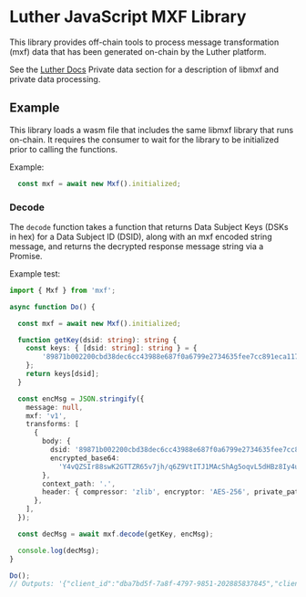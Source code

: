 # Luther JavaScript MXF Library

This library provides off-chain tools to process message transformation (mxf)
data that has been generated on-chain by the Luther platform.

See the [Luther Docs](https://docs.luthersystems.com/luther/platform/substrate)
Private data section for a description of libmxf and private data processing.

## Example

This library loads a wasm file that includes the same libmxf library that runs
on-chain. It requires the consumer to wait for the library to be initialized
prior to calling the functions.

Example:
```ts
  const mxf = await new Mxf().initialized;
```

### Decode

The `decode` function takes a function that returns Data Subject Keys (DSKs in
hex) for a Data Subject ID (DSID), along with an mxf encoded string message, and
returns the decrypted response message string via a Promise.

Example test:

```ts
import { Mxf } from 'mxf';

async function Do() {

  const mxf = await new Mxf().initialized;

  function getKey(dsid: string): string {
    const keys: { [dsid: string]: string } = {
        '89871b002200cbd38dec6cc43988e687f0a6799e2734635fee7cc891eca1170d-1': '22c20ac7e93194e19661cb55fc3633bbfd1a44c82d852fc8ee5e160aaba7c9a0',
    };
    return keys[dsid];
  }

  const encMsg = JSON.stringify({
    message: null,
    mxf: 'v1',
    transforms: [
      {
        body: {
          dsid: '89871b002200cbd38dec6cc43988e687f0a6799e2734635fee7cc891eca1170d-1',
          encrypted_base64:
            'Y4vQZSIr88swK2GTTZR65v7jh/q6Z9VtITJ1MAcShAg5oqvL5dHBz8Iy4u+I7D8rHJHTiGY9MyQnJGQC6OE6WPkA0UQJAuEIyWnrnBCagMBnNG0qFfcmQ2/GdY7sI3oWTATA5La2KkYd662y2n1Jig9R7QKeOo8d0ANnKqyn2qsfBOXV6qnvAWvbOTOsxnMYrZ/VpQC6F+w=',
        },
        context_path: '.',
        header: { compressor: 'zlib', encryptor: 'AES-256', private_paths: ['.'], profile_paths: ['.client_id'] },
      },
    ],
  });

  const decMsg = await mxf.decode(getKey, encMsg);

  console.log(decMsg);
}

Do();
// Outputs: '{"client_id":"dba7bd5f-7a8f-4797-9851-202885837845","client_originator":"cbfc1ad7-84ec-4a4b-8302-7b869c00bd8f","field_mask":["client_originator"]}'
```
